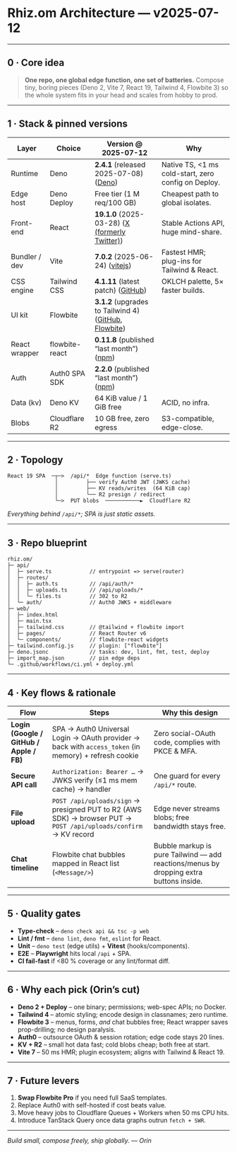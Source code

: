 # Rhiz.om Architecture — v2025-07-12

---

## 0 · Core idea

> **One repo, one global edge function, one set of batteries.**
> Compose tiny, boring pieces (Deno 2, Vite 7, React 19, Tailwind 4, Flowbite 3) so the whole system fits in your head and scales from hobby to prod.

---

## 1 · Stack & pinned versions

| Layer         | Choice         | Version @ 2025-07-12                                            | Why                                                 |
| ------------- | -------------- | --------------------------------------------------------------- | --------------------------------------------------- |
| Runtime       | Deno           | **2.4.1** (released 2025-07-08) ([Deno][1])                     | Native TS, <1 ms cold-start, zero config on Deploy. |
| Edge host     | Deno Deploy    | Free tier (1 M req/100 GB)                                      | Cheapest path to global isolates.                   |
| Front-end     | React          | **19.1.0** (2025-03-28) ([X (formerly Twitter)][2])             | Stable Actions API, huge mind-share.                |
| Bundler / dev | Vite           | **7.0.2** (2025-06-24) ([vitejs][3])                            | Fastest HMR; plug-ins for Tailwind & React.         |
| CSS engine    | Tailwind CSS   | **4.1.11** (latest patch) ([GitHub][4])                         | OKLCH palette, 5× faster builds.                    |
| UI kit        | Flowbite       | **3.1.2** (upgrades to Tailwind 4) ([GitHub][5], [Flowbite][6]) |                                                     |
| React wrapper | flowbite-react | **0.11.8** (published “last month”) ([npm][7])                  |                                                     |
| Auth          | Auth0 SPA SDK  | **2.2.0** (published “last month”) ([npm][8])                   |                                                     |
| Data (kv)     | Deno KV        | 64 KiB value / 1 GiB free                                       | ACID, no infra.                                     |
| Blobs         | Cloudflare R2  | 10 GB free, zero egress                                         | S3-compatible, edge-close.                          |

---

## 2 · Topology

```
React 19 SPA  ─┬─>  /api/*  Edge function (serve.ts)
               │         ├── verify Auth0 JWT (JWKS cache)
               │         ├── KV reads/writes  (64 KiB cap)
               │         └── R2 presign / redirect
               └─>  PUT blobs  ───────────►  Cloudflare R2
```

*Everything behind `/api/*`; SPA is just static assets.*

---

## 3 · Repo blueprint

```
rhiz.om/
├─ api/
│  ├─ serve.ts            // entrypoint => serve(router)
│  ├─ routes/
│  │  ├─ auth.ts          // /api/auth/*
│  │  ├─ uploads.ts       // /api/uploads/*
│  │  └─ files.ts         // 302 to R2
│  └─ auth/               // Auth0 JWKS + middleware
├─ web/
│  ├─ index.html
│  ├─ main.tsx
│  ├─ tailwind.css        // @tailwind + flowbite import
│  ├─ pages/              // React Router v6
│  └─ components/         // flowbite-react widgets
├─ tailwind.config.js     // plugin: ["flowbite"]
├─ deno.jsonc             // tasks: dev, lint, fmt, test, deploy
├─ import_map.json        // pin edge deps
└─ .github/workflows/ci.yml + deploy.yml
```

---

## 4 · Key flows & rationale

| Flow                                     | Steps                                                                                                            | Why this design                                                                        |
| ---------------------------------------- | ---------------------------------------------------------------------------------------------------------------- | -------------------------------------------------------------------------------------- |
| **Login (Google / GitHub / Apple / FB)** | SPA → Auth0 Universal Login → OAuth provider → back with `access_token` (in memory) + refresh cookie             | Zero social-OAuth code, complies with PKCE & MFA.                                      |
| **Secure API call**                      | `Authorization: Bearer …` → JWKS verify (≤1 ms mem cache) → handler                                              | One guard for every `/api/*` route.                                                    |
| **File upload**                          | `POST /api/uploads/sign` → presigned PUT to R2 (AWS SDK) → browser PUT → `POST /api/uploads/confirm` → KV record | Edge never streams blobs; free bandwidth stays free.                                   |
| **Chat timeline**                        | Flowbite chat bubbles mapped in React list (`<Message/>`)                                                        | Bubble markup is pure Tailwind — add reactions/menus by dropping extra buttons inside. |

---

## 5 · Quality gates

* **Type-check** – `deno check api && tsc -p web`
* **Lint / fmt** – `deno lint`, `deno fmt`, `eslint` for React.
* **Unit** – `deno test` (edge utils) + **Vitest** (hooks/components).
* **E2E** – **Playwright** hits local `/api` + SPA.
* **CI fail-fast** if <80 % coverage or any lint/format diff.

---

## 6 · Why each pick (Orin’s cut)

* **Deno 2 + Deploy** – one binary; permissions; web-spec APIs; no Docker.
* **Tailwind 4** – atomic styling; encode design in classnames; zero runtime.
* **Flowbite 3** – menus, forms, *and* chat bubbles free; React wrapper saves prop-drilling; no design paralysis.
* **Auth0** – outsource OAuth & session rotation; edge code stays 20 lines.
* **KV + R2** – small hot data fast; cold blobs cheap; both free at start.
* **Vite 7** – 50 ms HMR; plugin ecosystem; aligns with Tailwind & React 19.

---

## 7 · Future levers

1. **Swap Flowbite Pro** if you need full SaaS templates.
2. Replace Auth0 with self-hosted if cost beats value.
3. Move heavy jobs to Cloudflare Queues + Workers when 50 ms CPU hits.
4. Introduce TanStack Query once data graphs outrun `fetch + SWR`.

---

*Build small, compose freely, ship globally. — Orin*

[1]: https://deno.com/blog/v2.4?utm_source=chatgpt.com "Deno 2.4: deno bundle is back"
[2]: https://x.com/reactjs/status/1905734761039233283?utm_source=chatgpt.com "React 19.1 has just been released! Check out the latest updates here"
[3]: https://vite.dev/blog/announcing-vite7?utm_source=chatgpt.com "Vite 7.0 is out!"
[4]: https://github.com/tailwindlabs/tailwindcss/releases?utm_source=chatgpt.com "Releases · tailwindlabs/tailwindcss - GitHub"
[5]: https://github.com/themesberg/flowbite/releases "Releases · themesberg/flowbite · GitHub"
[6]: https://flowbite.com/docs/getting-started/quickstart/?utm_source=chatgpt.com "Quickstart - Flowbite"
[7]: https://www.npmjs.com/package/flowbite-react?utm_source=chatgpt.com "flowbite-react - NPM"
[8]: https://www.npmjs.com/package/%40auth0/auth0-spa-js?utm_source=chatgpt.com "@auth0/auth0-spa-js - npm"

